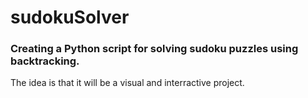 # sudokuSolver
### Creating a Python script for solving sudoku puzzles using backtracking. ###
The idea is that it will be a visual and interractive project.
